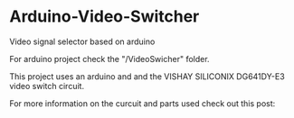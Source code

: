 Arduino-Video-Switcher
======================

Video signal selector based on arduino

For arduino project check the "/VideoSwicher" folder.

This project uses an arduino and and the VISHAY SILICONIX  DG641DY-E3 video switch circuit.

For more information on the curcuit and parts used check out this post: 
